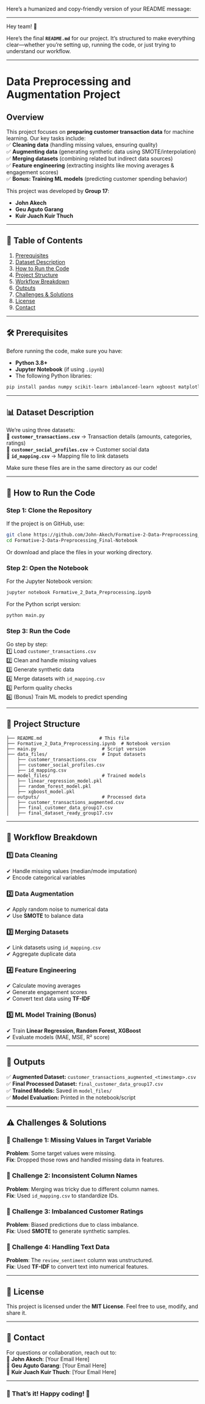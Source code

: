 Here’s a humanized and copy-friendly version of your README message:  

---

Hey team! 🎉  

Here’s the final **`README.md`** for our project. It’s structured to make everything clear—whether you’re setting up, running the code, or just trying to understand our workflow.  

---

# **Data Preprocessing and Augmentation Project**  

## **Overview**  
This project focuses on **preparing customer transaction data** for machine learning. Our key tasks include:  
✅ **Cleaning data** (handling missing values, ensuring quality)  
✅ **Augmenting data** (generating synthetic data using SMOTE/interpolation)  
✅ **Merging datasets** (combining related but indirect data sources)  
✅ **Feature engineering** (extracting insights like moving averages & engagement scores)  
✅ **Bonus: Training ML models** (predicting customer spending behavior)  

This project was developed by **Group 17**:  
- **John Akech**  
- **Geu Aguto Garang**  
- **Kuir Juach Kuir Thuch**  

---

## 📌 **Table of Contents**  
1. [Prerequisites](#prerequisites)  
2. [Dataset Description](#dataset-description)  
3. [How to Run the Code](#how-to-run-the-code)  
4. [Project Structure](#project-structure)  
5. [Workflow Breakdown](#workflow-breakdown)  
6. [Outputs](#outputs)  
7. [Challenges & Solutions](#challenges-&-solutions)  
8. [License](#license)  
9. [Contact](#contact)  

---

## 🛠 **Prerequisites**  
Before running the code, make sure you have:  
- **Python 3.8+**  
- **Jupyter Notebook** (if using `.ipynb`)  
- The following Python libraries:  

```bash
pip install pandas numpy scikit-learn imbalanced-learn xgboost matplotlib seaborn
```  

---

## 📊 **Dataset Description**  
We’re using three datasets:  
📌 **`customer_transactions.csv`** → Transaction details (amounts, categories, ratings)  
📌 **`customer_social_profiles.csv`** → Customer social data  
📌 **`id_mapping.csv`** → Mapping file to link datasets  

Make sure these files are in the same directory as our code!  

---

## 🚀 **How to Run the Code**  

### **Step 1: Clone the Repository**  
If the project is on GitHub, use:  

```bash
git clone https://github.com/John-Akech/Formative-2-Data-Preprocessing_Final-Notebook.git
cd Formative-2-Data-Preprocessing_Final-Notebook
```  

Or download and place the files in your working directory.  

### **Step 2: Open the Notebook**  
For the Jupyter Notebook version:  

```bash
jupyter notebook Formative_2_Data_Preprocessing.ipynb
```  

For the Python script version:  

```bash
python main.py
```  

### **Step 3: Run the Code**  
Go step by step:  
1️⃣ Load `customer_transactions.csv`  
2️⃣ Clean and handle missing values  
3️⃣ Generate synthetic data  
4️⃣ Merge datasets with `id_mapping.csv`  
5️⃣ Perform quality checks  
6️⃣ (Bonus) Train ML models to predict spending  

---

## 📂 **Project Structure**  

```
├── README.md                     # This file  
├── Formative_2_Data_Preprocessing.ipynb  # Notebook version  
├── main.py                        # Script version  
├── data_files/                    # Input datasets  
│   ├── customer_transactions.csv  
│   ├── customer_social_profiles.csv  
│   ├── id_mapping.csv  
├── model_files/                   # Trained models  
│   ├── linear_regression_model.pkl  
│   ├── random_forest_model.pkl  
│   ├── xgboost_model.pkl  
├── outputs/                       # Processed data  
│   ├── customer_transactions_augmented.csv  
│   ├── final_customer_data_group17.csv  
│   ├── final_dataset_ready_group17.csv  
```  

---

## 🔬 **Workflow Breakdown**  

### **1️⃣ Data Cleaning**  
✔ Handle missing values (median/mode imputation)  
✔ Encode categorical variables  

### **2️⃣ Data Augmentation**  
✔ Apply random noise to numerical data  
✔ Use **SMOTE** to balance data  

### **3️⃣ Merging Datasets**  
✔ Link datasets using `id_mapping.csv`  
✔ Aggregate duplicate data  

### **4️⃣ Feature Engineering**  
✔ Calculate moving averages  
✔ Generate engagement scores  
✔ Convert text data using **TF-IDF**  

### **5️⃣ ML Model Training (Bonus)**  
✔ Train **Linear Regression, Random Forest, XGBoost**  
✔ Evaluate models (MAE, MSE, R² score)  

---

## 🎯 **Outputs**  

✅ **Augmented Dataset:** `customer_transactions_augmented_<timestamp>.csv`  
✅ **Final Processed Dataset:** `final_customer_data_group17.csv`  
✅ **Trained Models:** Saved in `model_files/`  
✅ **Model Evaluation:** Printed in the notebook/script  

---

## ⚠️ **Challenges & Solutions**  

### 🔹 **Challenge 1: Missing Values in Target Variable**  
**Problem**: Some target values were missing.  
**Fix**: Dropped those rows and handled missing data in features.  

### 🔹 **Challenge 2: Inconsistent Column Names**  
**Problem**: Merging was tricky due to different column names.  
**Fix**: Used `id_mapping.csv` to standardize IDs.  

### 🔹 **Challenge 3: Imbalanced Customer Ratings**  
**Problem**: Biased predictions due to class imbalance.  
**Fix**: Used **SMOTE** to generate synthetic samples.  

### 🔹 **Challenge 4: Handling Text Data**  
**Problem**: The `review_sentiment` column was unstructured.  
**Fix**: Used **TF-IDF** to convert text into numerical features.  

---

## 📜 **License**  
This project is licensed under the **MIT License**. Feel free to use, modify, and share it.  

---

## 📧 **Contact**  
For questions or collaboration, reach out to:  
📩 **John Akech**: [Your Email Here]  
📩 **Geu Aguto Garang**: [Your Email Here]  
📩 **Kuir Juach Kuir Thuch**: [Your Email Here]  

---

### 🎉 That’s it! Happy coding! 🚀  
